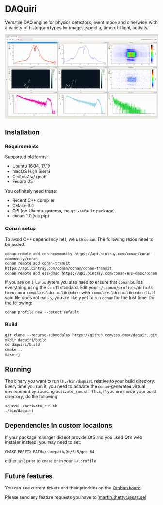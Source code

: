 # DAQuiri
Versatile DAQ engine for physics detectors, event mode and otherwise, with a variety of histogram types for images, spectra, time-of-flight, activity.

![screenshot](screenshot.png)

## Installation

### Requirements

Supported platforms:
- Ubuntu 16.04, 17.10
- macOS High Sierra
- Centos7 w/ gcc6
- Fedora 25

You definitely need these:
- Recent C++ compiler
- CMake 3.0
- Qt5 (on Ubuntu systems, the `qt5-default` package)
- conan 1.0 (via pip)

### Conan setup
To avoid C++ dependency hell, we use `conan`. The following repos need to be added:
```
conan remote add conancommunity https://api.bintray.com/conan/conan-community/conan
conan remote add conan-transit https://api.bintray.com/conan/conan/conan-transit
conan remote add ess-dmsc https://api.bintray.com/conan/ess-dmsc/conan
```
If you are on a `linux` sytem you also need to ensure that `conan` builds everything using the c++11 standard. Edit your `~/.conan/profiles/default` to replace `compiler.libcxx=libstdc++` with `compiler.libcxx=libstdc++11`.
If said file does not exists, you are likely yet to run `conan` for the frist time. Do the following:
```
conan profile new --detect default
```

### Build

```
git clone --recurse-submodules https://github.com/ess-dmsc/daquiri.git
mkdir daquiri/build
cd daquiri/build
cmake ..
make -j
```

## Running

The binary you want to run is `./bin/daquiri` relative to your build directory.
Every time you run it, you need to activate the `conan`-generated virtual environment by sourcing `activate_run.sh`. Thus, if you are inside your build directory, do the following:

```
source ./activate_run.sh
./bin/daquiri
```

## Dependencies in custom locations

If your package manager did not provide Qt5 and you used Qt's web installer instead, you may need to set:
```
CMAKE_PREFIX_PATH=/somepath/Qt/5.5/gcc_64
```
either just prior to `cmake` or in your `~/.profile`

## Future features

You can see current tickets and their priorities on the [Kanban board](https://github.com/ess-dmsc/daquiri/projects/1)

Please send any feature requests you have to (martin.shetty@esss.se).
